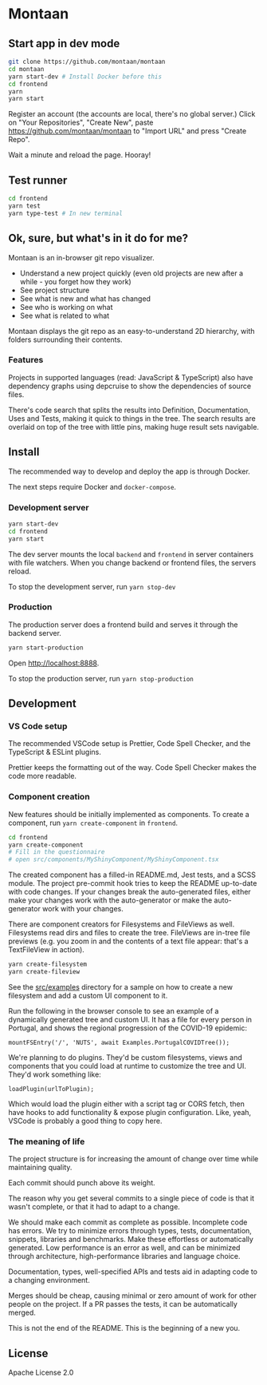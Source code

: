 # Montaan

## Start app in dev mode

```bash
git clone https://github.com/montaan/montaan
cd montaan
yarn start-dev # Install Docker before this
cd frontend
yarn
yarn start
```

Register an account (the accounts are local, there's no global server.)
Click on "Your Repositories", "Create New", paste https://github.com/montaan/montaan to "Import URL" and press "Create Repo".

Wait a minute and reload the page. Hooray!

## Test runner

```bash
cd frontend
yarn test
yarn type-test # In new terminal
```

## Ok, sure, but what's in it do for me?

Montaan is an in-browser git repo visualizer.

-   Understand a new project quickly (even old projects are new after a while - you forget how they work)
-   See project structure
-   See what is new and what has changed
-   See who is working on what
-   See what is related to what

Montaan displays the git repo as an easy-to-understand 2D hierarchy, with folders surrounding their contents.

### Features

Projects in supported languages (read: JavaScript & TypeScript) also have dependency graphs using depcruise to show the dependencies of source files.

There's code search that splits the results into Definition, Documentation, Uses and Tests, making it quick to things in the tree. The search results are overlaid on top of the tree with little pins, making huge result sets navigable.

## Install

The recommended way to develop and deploy the app is through Docker.

The next steps require Docker and `docker-compose`.

### Development server

```bash
yarn start-dev
cd frontend
yarn start
```

The dev server mounts the local `backend` and `frontend` in server containers with file watchers. When you change backend or frontend files, the servers reload.

To stop the development server, run `yarn stop-dev`

### Production

The production server does a frontend build and serves it through the backend server.

```bash
yarn start-production
```

Open [http://localhost:8888](http://localhost:8888).

To stop the production server, run `yarn stop-production`

## Development

### VS Code setup

The recommended VSCode setup is Prettier, Code Spell Checker, and the TypeScript & ESLint plugins.

Prettier keeps the formatting out of the way. Code Spell Checker makes the code more readable.

### Component creation

New features should be initially implemented as components. To create a component, run `yarn create-component` in `frontend`.

```sh
cd frontend
yarn create-component
# Fill in the questionnaire
# open src/components/MyShinyComponent/MyShinyComponent.tsx
```

The created component has a filled-in README.md, Jest tests, and a SCSS module. The project pre-commit hook tries to keep the README up-to-date with code changes. If your changes break the auto-generated files, either make your changes work with the auto-generator or make the auto-generator work with your changes.

There are component creators for Filesystems and FileViews as well. Filesystems read dirs and files to create the tree. FileViews are in-tree file previews (e.g. you zoom in and the contents of a text file appear: that's a TextFileView in action).

```sh
yarn create-filesystem
yarn create-fileview
```

See the [src/examples](src/examples) directory for a sample on how to create a new filesystem and add a custom UI component to it.

Run the following in the browser console to see an example of a dynamically generated tree and custom UI. It has a file for every person in Portugal, and shows the regional progression of the COVID-19 epidemic:

```tsx
mountFSEntry('/', 'NUTS', await Examples.PortugalCOVIDTree());
```

We're planning to do plugins. They'd be custom filesystems, views and components that you could load at runtime to customize the tree and UI. They'd work something like:

```tsx
loadPlugin(urlToPlugin);
```

Which would load the plugin either with a script tag or CORS fetch, then have hooks to add functionality & expose plugin configuration. Like, yeah, VSCode is probably a good thing to copy here.

### The meaning of life

The project structure is for increasing the amount of change over time while maintaining quality.

Each commit should punch above its weight.

The reason why you get several commits to a single piece of code is that it wasn't complete, or that it had to adapt to a change.

We should make each commit as complete as possible. Incomplete code has errors. We try to minimize errors through types, tests, documentation, snippets, libraries and benchmarks. Make these effortless or automatically generated. Low performance is an error as well, and can be minimized through architecture, high-performance libraries and language choice.

Documentation, types, well-specified APIs and tests aid in adapting code to a changing environment.

Merges should be cheap, causing minimal or zero amount of work for other people on the project. If a PR passes the tests, it can be automatically merged.

This is not the end of the README. This is the beginning of a new you.

## License

Apache License 2.0
